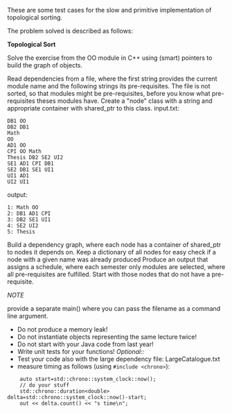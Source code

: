 These are some test cases for the slow and primitive implementation of topological sorting.

The problem solved is described as follows:

**Topological Sort**

Solve the exercise from the OO module in C++ using (smart) pointers to build the graph of objects.

Read dependencies from a file, 
where the first string provides the current module name 
and the following strings its pre-requisites. 
The file is not sorted, so that modules might be pre-requisites, before you know what pre-requisites theses modules have. Create a "node" class with a string and appropriate container with shared_ptr to this class. input.txt:
```
DB1 OO
DB2 DB1
Math
OO
AD1 OO
CPI OO Math
Thesis DB2 SE2 UI2
SE1 AD1 CPI DB1
SE2 DB1 SE1 UI1
UI1 AD1
UI2 UI1
```
output:
```
1: Math OO
2: DB1 AD1 CPI
3: DB2 SE1 UI1
4: SE2 UI2
5: Thesis
```
Build a dependency graph, where each node has a container of shared_ptr to nodes it depends on. Keep a dictionary of all nodes for easy check if a node with a given name was already produced
Produce an output that assigns a schedule, where each semester only modules are selected, where all pre-requisites are fulfilled. Start with those nodes that do not have a pre-requisite.

_NOTE_

provide a separate main() where you can pass the filename as a command line argument.
* Do not produce a memory leak!
* Do not instantiate objects representing the same lecture twice!
* Do not start with your Java code from last year!
* Write unit tests for your functions!
_Optional::_
* Test your code also with the large dependency file: LargeCatalogue.txt
* measure timing as follows (using `#include <chrono>`):
```
    auto start=std::chrono::system_clock::now();
    // do your stuff
    std::chrono::duration<double> delta=std::chrono::system_clock::now()-start;
    out << delta.count() << "s time\n";
```
